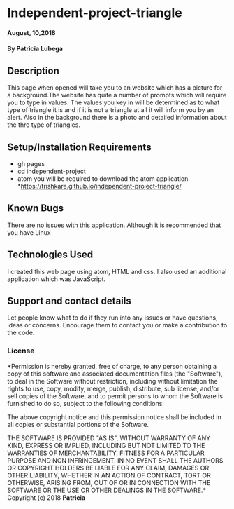 # Independent-project-triangle
####  August, 10,2018
#### By **Patricia Lubega**
## Description
This page when opened will take you to an website which has a picture for a background.The website has quite a number of prompts which will require you to type in values. The values you key in will be determined as to what type of triangle it is and if it is not a triangle at all it will inform you by an alert. Also in the background there is a photo and detailed information about the thre type of triangles.
## Setup/Installation Requirements
* gh pages
* cd independent-project
* atom you will be required to download the atom application.
*https://trishkare.github.io/independent-project-triangle/
## Known Bugs
There are no issues with this application. Although it is recommended that you have Linux 
## Technologies Used
I created this web page using atom, HTML and css. I also used an additional application which was JavaScript.
## Support and contact details
Let people know what to do if they run into any issues or have questions, ideas or concerns.  Encourage them to contact you or make a contribution to the code.
### License
*Permission is hereby granted, free of charge, to any person obtaining a copy of this software and associated documentation files (the "Software"), to deal in the Software without restriction, including without limitation the rights to use, copy, modify, merge, publish, distribute, sub license, and/or sell copies of the Software, and to permit persons to whom the Software is furnished to do so, subject to the following conditions:

The above copyright notice and this permission notice shall be included in all copies or substantial portions of the Software.

THE SOFTWARE IS PROVIDED "AS IS", WITHOUT WARRANTY OF ANY KIND, EXPRESS OR IMPLIED, INCLUDING BUT NOT LIMITED TO THE WARRANTIES OF MERCHANTABILITY, FITNESS FOR A PARTICULAR PURPOSE AND NON INFRINGEMENT. IN NO EVENT SHALL THE AUTHORS OR COPYRIGHT HOLDERS BE LIABLE FOR ANY CLAIM, DAMAGES OR OTHER LIABILITY, WHETHER IN AN ACTION OF CONTRACT, TORT OR OTHERWISE, ARISING FROM, OUT OF OR IN CONNECTION WITH THE SOFTWARE OR THE USE OR OTHER DEALINGS IN THE SOFTWARE.*
Copyright (c) 2018  **Patricia**
